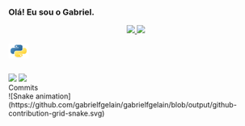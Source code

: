 ### Olá! Eu sou o Gabriel.

<div align="center">
  <a href="https://github.com/gabrielfgelain">
  <img height="180em" src="https://github-readme-stats.vercel.app/api?username=gabrielfgelain&show_icons=true&theme=merko&include_all_commits=true&count_private=true"/>
  <img height="180em" src="https://github-readme-stats.vercel.app/api/top-langs/?username=gabrielfgelain&layout=compact&langs_count=7&theme=merko"/>
</div>
<div style="display: inline_block"><br>
  <img align="center" alt="Rafa-Python" height="30" width="40" src="https://raw.githubusercontent.com/devicons/devicon/master/icons/python/python-original.svg">
</div>
  
  ##
 
<div> 
  <a href = "mailto:gabrielferreiragelain@gmail.com"><img src="https://img.shields.io/badge/-Gmail-%23333?style=for-the-badge&logo=gmail&logoColor=red" target="_blank"></a>
  <a href="https://www.linkedin.com/in/gabriel-gelain//" target="_blank"><img src="https://img.shields.io/badge/-LinkedIn-%230077B5?style=for-the-badge&logo=linkedin&logoColor=white" target="_blank"></a> 
<br>  
  Commits
<br>
  ![Snake animation](https://github.com/gabrielfgelain/gabrielfgelain/blob/output/github-contribution-grid-snake.svg)
 
</div>
